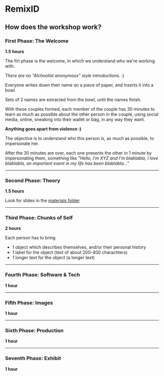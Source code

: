 # RemixID
## How does the workshop work?

### First Phase: The Welcome
__1.5 hours__

The firt phase is the welcome, in which we understand who we're working with.

_There are no "Alchoolist anonymous" style introductions._ :)

Everyone writes down their name on a piece of paper, and inserts it into a bowl.

Sets of 2 names are extracted from the bowl, until the names finish.

With these couples formed, each member of the couple has 30 minutes to learn as much as possible about the other person in the couple, using social media, online, sneaking into their wallet or bag, in any way they want. 

__Anything goes apart from violence :)__

The objective is to understand who this person is, as much as possible, to impersonate her.

After the 30 minutes are over, each one presents the other in 1 minute by impersonating them, something like _"Hello, I'm XYZ and I'm blablabla, I love blablabla, an important event in my life has been blablabla..."_

---

### Second Phase: Theory
__1.5 hours__

Look for slides in the [materials folder](https://github.com/xdxdVSxdxd/LaCuraBook/tree/master/EN/RemixID/materials)

---

### Third Phase: Chunks of Self
__2 hours__

Each person has to bring

- 1 object which describes themselves, and/or their personal history
- 1 label for the object (text of about 200-400 charachters)
- 1 longer text for the object (a longer text)

---

### Fourth Phase: Software & Tech
__1 hour__

---

### Fifth Phase: Images
__1 hour__

---

### Sixth Phase: Production
__1 hour__

---

### Seventh Phase: Exhibit
__1 hour__



